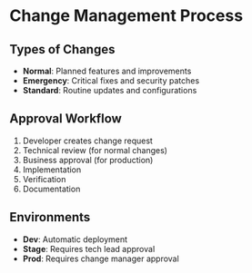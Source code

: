 # Change Management Process

## Types of Changes
- **Normal**: Planned features and improvements
- **Emergency**: Critical fixes and security patches  
- **Standard**: Routine updates and configurations

## Approval Workflow
1. Developer creates change request
2. Technical review (for normal changes)
3. Business approval (for production)
4. Implementation
5. Verification
6. Documentation

## Environments
- **Dev**: Automatic deployment
- **Stage**: Requires tech lead approval
- **Prod**: Requires change manager approval
